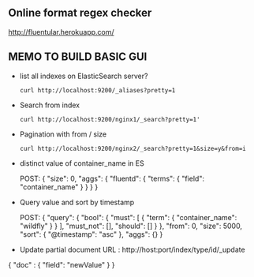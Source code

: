## Online format regex checker
http://fluentular.herokuapp.com/

## MEMO TO BUILD BASIC GUI

- list all indexes on ElasticSearch server?

      curl http://localhost:9200/_aliases?pretty=1

- Search from index

      curl http://localhost:9200/nginx1/_search?pretty=1'

- Pagination with from / size

      curl http://localhost:9200/nginx2/_search?pretty=1&size=y&from=i

- distinct value of container_name in ES

  POST:
      {
        "size": 0,
        "aggs": {
          "fluentd": {
            "terms": {
              "field": "container_name"
            }
          }
        }
      }

- Query value and sort by timestamp

  POST:
      {
        "query": {
          "bool": {
            "must": [
              {
                "term": {
                  "container_name": "wildfly"
                }
              }
            ],
            "must_not": [],
            "should": []
          }
        },
        "from": 0,
        "size": 5000,
        "sort": {
          "@timestamp": "asc"
        },
        "aggs": {}
      }

 -  Update partial document
   URL : http://host:port/index/type/id/_update

   {
     "doc" : {
       "field": "newValue"
     }
    }
